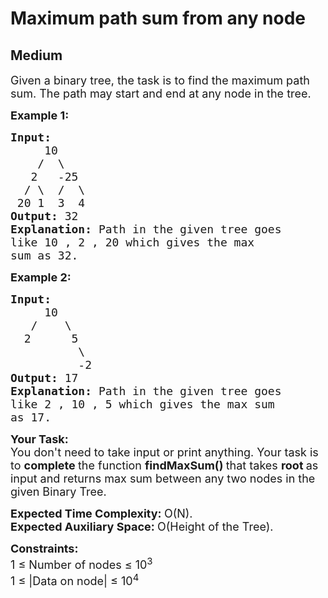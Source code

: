 # Maximum path sum from any node
## Medium 
<div class="problem-statement" style="user-select: auto;">
                <p style="user-select: auto;"></p><p style="user-select: auto;"><span style="font-size: 18px; user-select: auto;">Given a binary tree,&nbsp;the task is to find the maximum path sum. The path may start and end at any node in the tree.</span></p>

<p style="user-select: auto;"><span style="font-size: 18px; user-select: auto;"><strong style="user-select: auto;">Example 1:</strong></span></p>

<pre style="user-select: auto;"><span style="font-size: 18px; user-select: auto;"><strong style="user-select: auto;">Input:
</strong>     10
&nbsp;   /  \
&nbsp;  2   -25
&nbsp; / \  /  \
&nbsp;20 1  3  4
<strong style="user-select: auto;">Output: </strong>32<strong style="user-select: auto;">
Explanation: </strong>Path in the given tree goes
like 10 , 2 , 20 which gives the max
sum as 32.</span>
</pre>

<p style="user-select: auto;"><span style="font-size: 18px; user-select: auto;"><strong style="user-select: auto;">Example 2:</strong></span></p>

<pre style="user-select: auto;"><span style="font-size: 18px; user-select: auto;"><strong style="user-select: auto;">Input:
</strong>     10
&nbsp;  /    \
&nbsp; 2      5
          \
          -2
<strong style="user-select: auto;">Output: </strong>17<strong style="user-select: auto;">
Explanation: </strong>Path in the given tree goes
like 2 , 10 , 5&nbsp;which gives the max sum
as 17.</span></pre>

<p style="user-select: auto;"><span style="font-size: 18px; user-select: auto;"><strong style="user-select: auto;">Your&nbsp;Task:</strong><br style="user-select: auto;">
You don't need to take input or print anything. Your task is to <strong style="user-select: auto;">complete </strong>the function&nbsp;<strong style="user-select: auto;">findMaxSum()&nbsp;</strong>that takes <strong style="user-select: auto;">root </strong>as input and returns max sum between any two nodes in the given Binary Tree.</span></p>

<p style="user-select: auto;"><span style="font-size: 18px; user-select: auto;"><strong style="user-select: auto;">Expected Time Complexity: </strong>O(N).<br style="user-select: auto;">
<strong style="user-select: auto;">Expected Auxiliary Space: </strong>O(Height of the Tree).</span></p>

<p style="user-select: auto;"><span style="font-size: 18px; user-select: auto;"><strong style="user-select: auto;">Constraints:</strong><br style="user-select: auto;">
1 ≤ Number of nodes ≤ 10<sup style="user-select: auto;">3</sup><br style="user-select: auto;">
1 ≤ |Data on node| ≤ 10<sup style="user-select: auto;">4</sup></span></p>
 <p style="user-select: auto;"></p>
            </div>